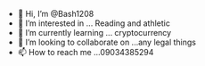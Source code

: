 - 👋 Hi, I’m @Bash1208
- 👀 I’m interested in ... Reading and athletic 
- 🌱 I’m currently learning ... cryptocurrency 
- 💞️ I’m looking to collaborate on ...any legal things 
- 📫 How to reach me ...09034385294

<!---
Bash1208/Bash1208 is a ✨ special ✨ repository because its `README.md` (this file) appears on your GitHub profile.
You can click the Preview link to take a look at your changes.
--->
